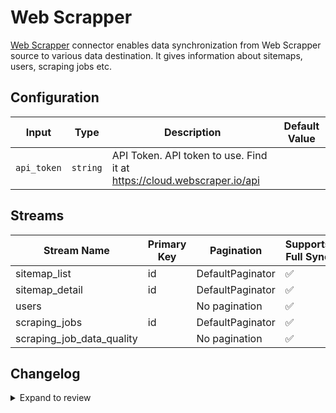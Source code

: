 # Web Scrapper
[Web Scrapper](https://webscraper.io/documentation/web-scraper-cloud/api) connector enables data synchronization from Web Scrapper source to various data destination. It gives information about sitemaps, users, scraping jobs etc.

## Configuration

| Input | Type | Description | Default Value |
|-------|------|-------------|---------------|
| `api_token` | `string` | API Token. API token to use. Find it at https://cloud.webscraper.io/api |  |

## Streams
| Stream Name | Primary Key | Pagination | Supports Full Sync | Supports Incremental |
|-------------|-------------|------------|---------------------|----------------------|
| sitemap_list | id | DefaultPaginator | ✅ |  ❌  |
| sitemap_detail | id | DefaultPaginator | ✅ |  ❌  |
| users |  | No pagination | ✅ |  ❌  |
| scraping_jobs | id | DefaultPaginator | ✅ |  ❌  |
| scraping_job_data_quality |  | No pagination | ✅ |  ❌  |

## Changelog

<details>
  <summary>Expand to review</summary>

| Version          | Date              | Pull Request | Subject        |
|------------------|-------------------|--------------|----------------|
| 0.0.19 | 2025-04-12 | [58024](https://github.com/airbytehq/airbyte/pull/58024) | Update dependencies |
| 0.0.18 | 2025-04-05 | [57418](https://github.com/airbytehq/airbyte/pull/57418) | Update dependencies |
| 0.0.17 | 2025-03-29 | [56827](https://github.com/airbytehq/airbyte/pull/56827) | Update dependencies |
| 0.0.16 | 2025-03-22 | [56322](https://github.com/airbytehq/airbyte/pull/56322) | Update dependencies |
| 0.0.15 | 2025-03-08 | [55614](https://github.com/airbytehq/airbyte/pull/55614) | Update dependencies |
| 0.0.14 | 2025-03-01 | [55086](https://github.com/airbytehq/airbyte/pull/55086) | Update dependencies |
| 0.0.13 | 2025-02-22 | [54465](https://github.com/airbytehq/airbyte/pull/54465) | Update dependencies |
| 0.0.12 | 2025-02-15 | [54038](https://github.com/airbytehq/airbyte/pull/54038) | Update dependencies |
| 0.0.11 | 2025-02-08 | [53556](https://github.com/airbytehq/airbyte/pull/53556) | Update dependencies |
| 0.0.10 | 2025-02-01 | [53102](https://github.com/airbytehq/airbyte/pull/53102) | Update dependencies |
| 0.0.9 | 2025-01-25 | [52396](https://github.com/airbytehq/airbyte/pull/52396) | Update dependencies |
| 0.0.8 | 2025-01-18 | [51429](https://github.com/airbytehq/airbyte/pull/51429) | Update dependencies |
| 0.0.7 | 2024-12-28 | [50754](https://github.com/airbytehq/airbyte/pull/50754) | Update dependencies |
| 0.0.6 | 2024-12-21 | [50370](https://github.com/airbytehq/airbyte/pull/50370) | Update dependencies |
| 0.0.5 | 2024-12-14 | [49778](https://github.com/airbytehq/airbyte/pull/49778) | Update dependencies |
| 0.0.4 | 2024-12-12 | [49393](https://github.com/airbytehq/airbyte/pull/49393) | Update dependencies |
| 0.0.3 | 2024-12-11 | [49115](https://github.com/airbytehq/airbyte/pull/49115) | Starting with this version, the Docker image is now rootless. Please note that this and future versions will not be compatible with Airbyte versions earlier than 0.64 |
| 0.0.2 | 2024-11-04 | [48269](https://github.com/airbytehq/airbyte/pull/48269) | Update dependencies |
| 0.0.1 | 2024-10-29 | | Initial release by [@bishalbera](https://github.com/bishalbera) via Connector Builder |

</details>
